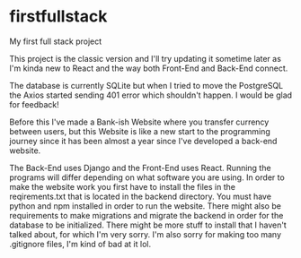 # firstfullstack
My first full stack project

This project is the classic version and I'll try updating it sometime later as I'm kinda new to React and the way both Front-End and Back-End connect.

The database is currently SQLite but when I tried to move the PostgreSQL the Axios started sending 401 error which shouldn't happen. I would be glad for feedback!

Before this I've made a Bank-ish Website where you transfer currency between users, but this Website is like a new start to the programming journey since it has been almost a year since I've developed a back-end website.

The Back-End uses Django and the Front-End uses React. Running the programs will differ depending on what software you are using. In order to make the website work you first have to install the files in the reqirements.txt that is located in the backend directory. You must have python and npm installed in order to run the website. There might also be requirements to make migrations and migrate the backend in order for the database to be initialized. There might be more stuff to install that I haven't talked about, for which I'm very sorry. I'm also sorry for making too many .gitignore files, I'm kind of bad at it lol.